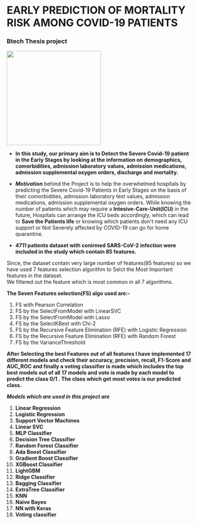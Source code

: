 # EARLY PREDICTION OF MORTALITY RISK AMONG COVID-19 PATIENTS
### Btech Thesis project

<!-- ![image](https://user-images.githubusercontent.com/43993467/125559094-178dcdcf-a718-41cc-a082-ab14db24605b.png) -->

<img src="https://user-images.githubusercontent.com/43993467/125559094-178dcdcf-a718-41cc-a082-ab14db24605b.png" width="256">

- **In this study, our primary aim is to Detect the Severe Covid-19 patient in the Early
Stages by looking at the information on demographics, comorbidities, admission
laboratory values, admission medications, admission supplemental oxygen orders,
discharge and mortality.**

- ***Motivation*** behind the Project is to help the overwhelmed hospitals by predicting the Severe Covid-19 Patients in Early Stages on the basis of their
comorbidities, admission laboratory test values, admission medications, admission supplemental oxygen orders.
While knowing the number of patients which may require a **Intesive-Care-Unit(ICU)**
in the future, Hospitals can arrange the ICU beds accordingly, which can lead to
**Save the Patients life** or knowing which patients don't need any ICU support or
Not Severely affected by COVID-19 can go for home quarantine.

- **4711 patients dataset with conirmed SARS-CoV-2 infection were included in the study which contain 85 features.**

Since, the dataset contain very large number of features(85 features) so we have used 7 features selection algorithm to Selct the Most Important features in the dataset.<br>
We filtered out the feature  which is most common in all 7 algorithms.

**The Seven Features selection(FS) algo used are:-**
1. FS with Pearson Correlation
2.  FS by the SelectFromModel with LinearSVC
3.  FS by the SelectFromModel with Lasso
4.  FS by the SelectKBest with Chi-2
5.  FS by the Recursive Feature Elimination (RFE) with Logistic Regression
6.  FS by the Recursive Feature Elimination (RFE) with Random Forest
7.  FS by the VarianceThreshold

**After Selecting the best Features out of all features I have implemented 17 different models and check their accuracy, precision, recall, F1-Score and AUC_ROC and finally a voting classifier is made which includes the top best models out of all 17 models and vote is made by each model to predict the class 0/1 .
The class which get most votes is our predicted class.**

***Models which are used in this project are***
1. **Linear Regression**
2. **Logistic Regression**
3. **Support Vector Machines**
4. **Linear SVC**
5. **MLP Classifier**
6. **Decision Tree Classifier**
7. **Random Forest Classifier**
8. **Ada Boost Classifier**
9. **Gradient Boost Classifier**
10. **XGBoost Classifier**
11. **LightGBM**
12. **Ridge Classifier**
13. **Bagging Classifier**
14. **ExtraTree Classifier**
15. **KNN**
16. **Naive Bayes**
17. **NN with Keras**
18. **Voting classifier**

